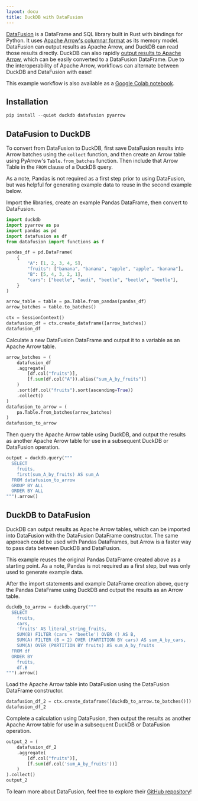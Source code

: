 ```yaml
---
layout: docu
title: DuckDB with DataFusion
---
```


[DataFusion](https://github.com/apache/arrow-datafusion-python/) is a DataFrame and SQL library built in Rust with bindings for Python. It uses [Apache Arrow's columnar format](https://arrow.apache.org/docs/format/Columnar.html) as its memory model.
DataFusion can output results as Apache Arrow, and DuckDB can read those results directly.
DuckDB can also rapidly [output results to Apache Arrow](export_arrow), which can be easily converted to a DataFusion DataFrame.
Due to the interoperability of Apache Arrow, workflows can alternate between DuckDB and DataFusion with ease!

This example workflow is also available as a [Google Colab notebook](https://colab.research.google.com/drive/1CHe6suiu7ZdDXejqJF6OacdXbJYpJoKr?usp=sharing).

## Installation

```python
pip install --quiet duckdb datafusion pyarrow
```

## DataFusion to DuckDB

To convert from DataFusion to DuckDB, first save DataFusion results into Arrow batches using the `collect` function, and then create an Arrow table using PyArrow's `Table.from_batches` function. Then include that Arrow Table in the `FROM` clause of a DuckDB query.

As a note, Pandas is not required as a first step prior to using DataFusion, but was helpful for generating example data to reuse in the second example below.

Import the libraries, create an example Pandas DataFrame, then convert to DataFusion.
```python
import duckdb
import pyarrow as pa
import pandas as pd
import datafusion as df
from datafusion import functions as f

pandas_df = pd.DataFrame(
    {
        "A": [1, 2, 3, 4, 5],
        "fruits": ["banana", "banana", "apple", "apple", "banana"],
        "B": [5, 4, 3, 2, 1],
        "cars": ["beetle", "audi", "beetle", "beetle", "beetle"],
    }
)

arrow_table = table = pa.Table.from_pandas(pandas_df)
arrow_batches = table.to_batches()

ctx = SessionContext()
datafusion_df = ctx.create_dataframe([arrow_batches])
datafusion_df
```

Calculate a new DataFusion DataFrame and output it to a variable as an Apache Arrow table.

```python
arrow_batches = (
    datafusion_df
    .aggregate(
        [df.col("fruits")],
        [f.sum(df.col("A")).alias("sum_A_by_fruits")]
    )
    .sort(df.col("fruits").sort(ascending=True))
    .collect()
)
datafusion_to_arrow = (
    pa.Table.from_batches(arrow_batches)
)
datafusion_to_arrow
```

Then query the Apache Arrow table using DuckDB, and output the results as another Apache Arrow table for use in a subsequent DuckDB or DataFusion operation.

```python
output = duckdb.query("""
  SELECT 
    fruits,
    first(sum_A_by_fruits) AS sum_A
  FROM datafusion_to_arrow
  GROUP BY ALL
  ORDER BY ALL
""").arrow()
```

## DuckDB to DataFusion

DuckDB can output results as Apache Arrow tables, which can be imported into DataFusion with the DataFusion DataFrame constructor.  The same approach could be used with Pandas DataFrames, but Arrow is a faster way to pass data between DuckDB and DataFusion.

This example reuses the original Pandas DataFrame created above as a starting point. As a note, Pandas is not required as a first step, but was only used to generate example data.

After the import statements and example DataFrame creation above, query the Pandas DataFrame using DuckDB and output the results as an Arrow table.

```python
duckdb_to_arrow = duckdb.query("""
  SELECT
    fruits,
    cars,
    'fruits' AS literal_string_fruits,
    SUM(B) FILTER (cars = 'beetle') OVER () AS B,
    SUM(A) FILTER (B > 2) OVER (PARTITION BY cars) AS sum_A_by_cars,
    SUM(A) OVER (PARTITION BY fruits) AS sum_A_by_fruits
  FROM df
  ORDER BY
    fruits,
    df.B
""").arrow()
```

Load the Apache Arrow table into DataFusion using the DataFusion DataFrame constructor.

```python
datafusion_df_2 = ctx.create_dataframe([duckdb_to_arrow.to_batches()])
datafusion_df_2
```

Complete a calculation using DataFusion, then output the results as another Apache Arrow table for use in a subsequent DuckDB or DataFusion operation.


```python
output_2 = (
    datafusion_df_2
    .aggregate(
        [df.col("fruits")],
        [f.sum(df.col('sum_A_by_fruits'))]
    )
).collect()
output_2
```

To learn more about DataFusion, feel free to explore their [GitHub repository](https://github.com/apache/arrow-datafusion-python/)!